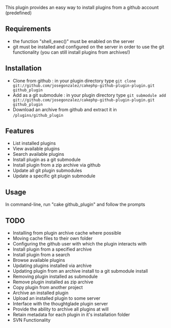 This plugin provides an easy way to install plugins from a github account (predefined)

## Requirements
- the function "shell_exec()" must be enabled on the server
- git must be installed and configured on the server in order to use the git functionality (you can still install plugins from archives!)

## Installation
- Clone from github : in your plugin directory type `git clone git://github.com/josegonzalez/cakephp-github-plugin-plugin.git github_plugin`
- Add as a git submodule : in your plugin directory type `git submodule add git://github.com/josegonzalez/cakephp-github-plugin-plugin.git github_plugin`
- Download an archive from github and extract it in `/plugins/github_plugin`

## Features
- List installed plugins
- View available plugins
- Search available plugins
- Install plugin as a git submodule
- Install plugin from a zip archive via github
- Update all git plugin submodules
- Update a specific git plugin submodule

## Usage
In command-line, run "cake github_plugin" and follow the prompts

## TODO
- Installing from plugin archive cache where possible
- Moving cache files to their own folder
- Configuring the github user with which the plugin interacts with
- Install plugin from a specified archive
- Install plugin from a search
- Browse available plugins
- Updating plugins installed via archive
- Updating plugin from an archive install to a git submodule install
- Removing plugin installed as submodule
- Remove plugin installed as zip archive
- Copy plugin from another project
- Archive an installed plugin
- Upload an installed plugin to some server
- Interface with the thoughtglade plugin server
- Provide the ability to archive all plugins at will
- Retain metadata for each plugin in it's installation folder
- SVN Functionality